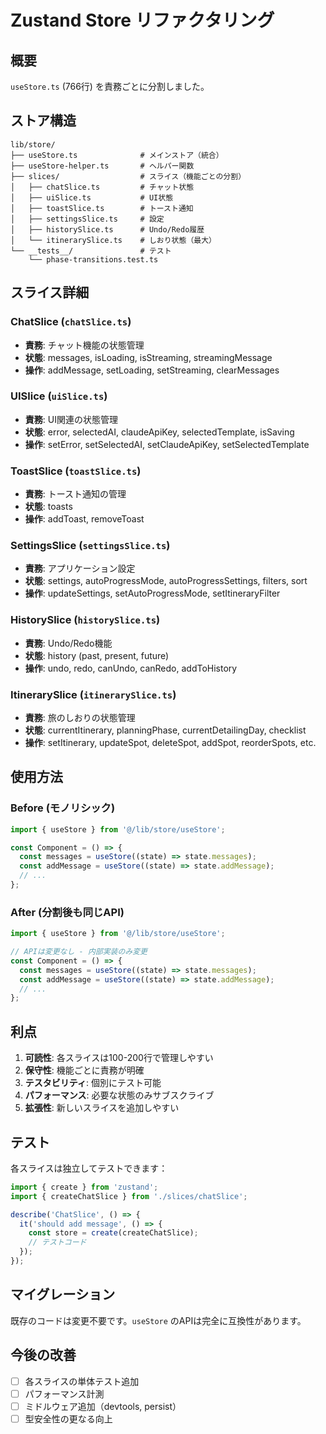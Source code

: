 # Zustand Store リファクタリング

## 概要

`useStore.ts` (766行) を責務ごとに分割しました。

## ストア構造

```
lib/store/
├── useStore.ts              # メインストア（統合）
├── useStore-helper.ts       # ヘルパー関数
├── slices/                  # スライス（機能ごとの分割）
│   ├── chatSlice.ts         # チャット状態
│   ├── uiSlice.ts           # UI状態
│   ├── toastSlice.ts        # トースト通知
│   ├── settingsSlice.ts     # 設定
│   ├── historySlice.ts      # Undo/Redo履歴
│   └── itinerarySlice.ts    # しおり状態（最大）
└── __tests__/               # テスト
    └── phase-transitions.test.ts
```

## スライス詳細

### ChatSlice (`chatSlice.ts`)
- **責務**: チャット機能の状態管理
- **状態**: messages, isLoading, isStreaming, streamingMessage
- **操作**: addMessage, setLoading, setStreaming, clearMessages

### UISlice (`uiSlice.ts`)
- **責務**: UI関連の状態管理
- **状態**: error, selectedAI, claudeApiKey, selectedTemplate, isSaving
- **操作**: setError, setSelectedAI, setClaudeApiKey, setSelectedTemplate

### ToastSlice (`toastSlice.ts`)
- **責務**: トースト通知の管理
- **状態**: toasts
- **操作**: addToast, removeToast

### SettingsSlice (`settingsSlice.ts`)
- **責務**: アプリケーション設定
- **状態**: settings, autoProgressMode, autoProgressSettings, filters, sort
- **操作**: updateSettings, setAutoProgressMode, setItineraryFilter

### HistorySlice (`historySlice.ts`)
- **責務**: Undo/Redo機能
- **状態**: history (past, present, future)
- **操作**: undo, redo, canUndo, canRedo, addToHistory

### ItinerarySlice (`itinerarySlice.ts`)
- **責務**: 旅のしおりの状態管理
- **状態**: currentItinerary, planningPhase, currentDetailingDay, checklist
- **操作**: setItinerary, updateSpot, deleteSpot, addSpot, reorderSpots, etc.

## 使用方法

### Before (モノリシック)
```typescript
import { useStore } from '@/lib/store/useStore';

const Component = () => {
  const messages = useStore((state) => state.messages);
  const addMessage = useStore((state) => state.addMessage);
  // ...
};
```

### After (分割後も同じAPI)
```typescript
import { useStore } from '@/lib/store/useStore';

// APIは変更なし - 内部実装のみ変更
const Component = () => {
  const messages = useStore((state) => state.messages);
  const addMessage = useStore((state) => state.addMessage);
  // ...
};
```

## 利点

1. **可読性**: 各スライスは100-200行で管理しやすい
2. **保守性**: 機能ごとに責務が明確
3. **テスタビリティ**: 個別にテスト可能
4. **パフォーマンス**: 必要な状態のみサブスクライブ
5. **拡張性**: 新しいスライスを追加しやすい

## テスト

各スライスは独立してテストできます：

```typescript
import { create } from 'zustand';
import { createChatSlice } from './slices/chatSlice';

describe('ChatSlice', () => {
  it('should add message', () => {
    const store = create(createChatSlice);
    // テストコード
  });
});
```

## マイグレーション

既存のコードは変更不要です。`useStore` のAPIは完全に互換性があります。

## 今後の改善

- [ ] 各スライスの単体テスト追加
- [ ] パフォーマンス計測
- [ ] ミドルウェア追加（devtools, persist）
- [ ] 型安全性の更なる向上